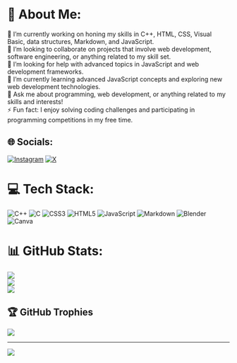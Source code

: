 # 💫 About Me:
🔭 I’m currently working on honing my skills in C++, HTML, CSS, Visual Basic, data structures, Markdown, and JavaScript.<br>👯 I’m looking to collaborate on projects that involve web development, software engineering, or anything related to my skill set.<br>🤝 I’m looking for help with advanced topics in JavaScript and web development frameworks.<br>🌱 I’m currently learning advanced JavaScript concepts and exploring new web development technologies.<br>💬 Ask me about programming, web development, or anything related to my skills and interests!<br>⚡ Fun fact: I enjoy solving coding challenges and participating in programming competitions in my free time.


## 🌐 Socials:
[![Instagram](https://img.shields.io/badge/Instagram-%23E4405F.svg?logo=Instagram&logoColor=white)](https://instagram.com/_parth_2508) [![X](https://img.shields.io/badge/X-black.svg?logo=X&logoColor=white)](https://x.com/parth896146) 

# 💻 Tech Stack:
![C++](https://img.shields.io/badge/c++-%2300599C.svg?style=for-the-badge&logo=c%2B%2B&logoColor=white) ![C](https://img.shields.io/badge/c-%2300599C.svg?style=for-the-badge&logo=c&logoColor=white) ![CSS3](https://img.shields.io/badge/css3-%231572B6.svg?style=for-the-badge&logo=css3&logoColor=white) ![HTML5](https://img.shields.io/badge/html5-%23E34F26.svg?style=for-the-badge&logo=html5&logoColor=white) ![JavaScript](https://img.shields.io/badge/javascript-%23323330.svg?style=for-the-badge&logo=javascript&logoColor=%23F7DF1E) ![Markdown](https://img.shields.io/badge/markdown-%23000000.svg?style=for-the-badge&logo=markdown&logoColor=white) ![Blender](https://img.shields.io/badge/blender-%23F5792A.svg?style=for-the-badge&logo=blender&logoColor=white) ![Canva](https://img.shields.io/badge/Canva-%2300C4CC.svg?style=for-the-badge&logo=Canva&logoColor=white)
# 📊 GitHub Stats:
![](https://github-readme-stats.vercel.app/api?username=Parthmagdum&theme=dark&hide_border=false&include_all_commits=false&count_private=false)<br/>
![](https://github-readme-streak-stats.herokuapp.com/?user=Parthmagdum&theme=dark&hide_border=false)<br/>
![](https://github-readme-stats.vercel.app/api/top-langs/?username=Parthmagdum&theme=dark&hide_border=false&include_all_commits=false&count_private=false&layout=compact)

## 🏆 GitHub Trophies
![](https://github-profile-trophy.vercel.app/?username=Parthmagdum&theme=radical&no-frame=false&no-bg=true&margin-w=4)

---
[![](https://visitcount.itsvg.in/api?id=Parthmagdum&icon=0&color=0)](https://visitcount.itsvg.in)

<!-- Proudly created with GPRM ( https://gprm.itsvg.in ) -->
